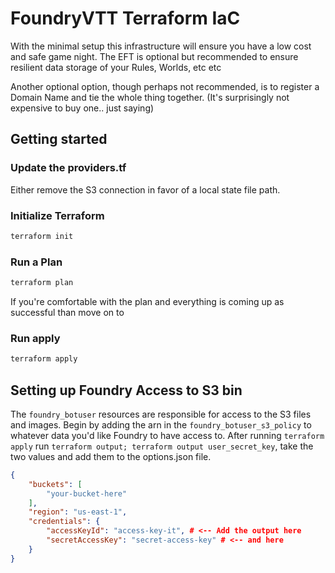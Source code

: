 # FoundryVTT Terraform IaC
With the minimal setup this infrastructure will ensure you have a low cost and safe game night. The EFT is optional but recommended to ensure resilient data storage of your Rules, Worlds, etc etc

Another optional option, though perhaps not recommended, is to register a Domain Name and tie the whole thing together. (It's surprisingly not expensive to buy one.. just saying)

## Getting started

### Update the providers.tf
Either remove the S3 connection in favor of a local state file path.

### Initialize Terraform
```bash
terraform init
```

### Run a Plan
```bash
terraform plan
```

If you're comfortable with the plan and everything is coming up as successful than move on to

### Run apply
```bash
terraform apply
```


## Setting up Foundry Access to S3 bin

The `foundry_botuser` resources are responsible for access to the S3 files and images. Begin by adding the arn in the `foundry_botuser_s3_policy` to whatever data you'd like Foundry to have access to. After running `terraform apply` run `terraform output; terraform output user_secret_key`, take the two values and add them to the options.json file. 


```json
{
    "buckets": [
        "your-bucket-here"
    ],
    "region": "us-east-1",
    "credentials": {
        "accessKeyId": "access-key-it", # <-- Add the output here
        "secretAccessKey": "secret-access-key" # <-- and here
    }
}
```

